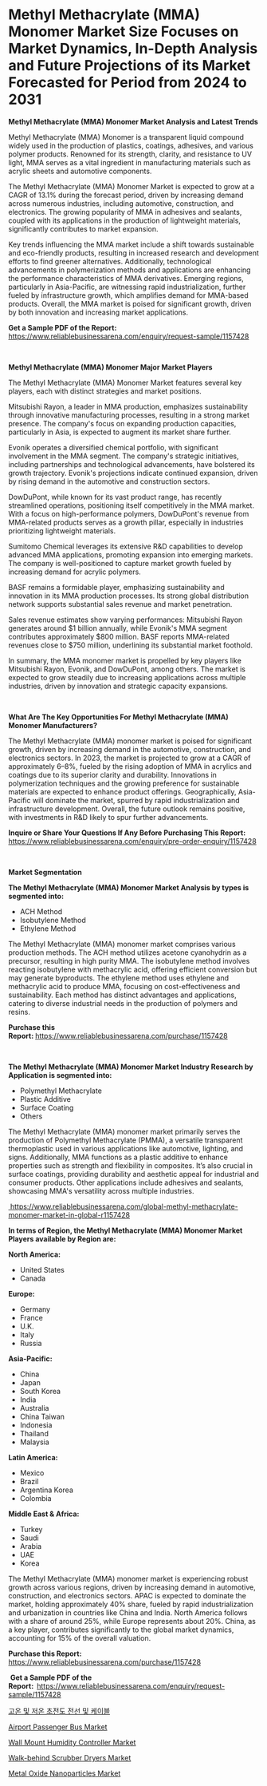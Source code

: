 <p><h1>Methyl Methacrylate (MMA) Monomer Market Size Focuses on Market Dynamics, In-Depth Analysis and Future Projections of its Market Forecasted for Period from 2024 to 2031</h1></p><p><strong>Methyl Methacrylate (MMA) Monomer Market Analysis and Latest Trends</strong></p>
<p><p>Methyl Methacrylate (MMA) Monomer is a transparent liquid compound widely used in the production of plastics, coatings, adhesives, and various polymer products. Renowned for its strength, clarity, and resistance to UV light, MMA serves as a vital ingredient in manufacturing materials such as acrylic sheets and automotive components. </p><p>The Methyl Methacrylate (MMA) Monomer Market is expected to grow at a CAGR of 13.1% during the forecast period, driven by increasing demand across numerous industries, including automotive, construction, and electronics. The growing popularity of MMA in adhesives and sealants, coupled with its applications in the production of lightweight materials, significantly contributes to market expansion. </p><p>Key trends influencing the MMA market include a shift towards sustainable and eco-friendly products, resulting in increased research and development efforts to find greener alternatives. Additionally, technological advancements in polymerization methods and applications are enhancing the performance characteristics of MMA derivatives. Emerging regions, particularly in Asia-Pacific, are witnessing rapid industrialization, further fueled by infrastructure growth, which amplifies demand for MMA-based products. Overall, the MMA market is poised for significant growth, driven by both innovation and increasing market applications.</p></p>
<p><strong>Get a Sample PDF of the Report:&nbsp;</strong> <a href="https://www.reliablebusinessarena.com/enquiry/request-sample/1157428">https://www.reliablebusinessarena.com/enquiry/request-sample/1157428</a></p>
<p>&nbsp;</p>
<p><strong>Methyl Methacrylate (MMA) Monomer Major Market Players</strong></p>
<p><p>The Methyl Methacrylate (MMA) Monomer Market features several key players, each with distinct strategies and market positions. </p><p>Mitsubishi Rayon, a leader in MMA production, emphasizes sustainability through innovative manufacturing processes, resulting in a strong market presence. The company's focus on expanding production capacities, particularly in Asia, is expected to augment its market share further.</p><p>Evonik operates a diversified chemical portfolio, with significant involvement in the MMA segment. The company's strategic initiatives, including partnerships and technological advancements, have bolstered its growth trajectory. Evonik's projections indicate continued expansion, driven by rising demand in the automotive and construction sectors.</p><p>DowDuPont, while known for its vast product range, has recently streamlined operations, positioning itself competitively in the MMA market. With a focus on high-performance polymers, DowDuPont's revenue from MMA-related products serves as a growth pillar, especially in industries prioritizing lightweight materials.</p><p>Sumitomo Chemical leverages its extensive R&D capabilities to develop advanced MMA applications, promoting expansion into emerging markets. The company is well-positioned to capture market growth fueled by increasing demand for acrylic polymers.</p><p>BASF remains a formidable player, emphasizing sustainability and innovation in its MMA production processes. Its strong global distribution network supports substantial sales revenue and market penetration.</p><p>Sales revenue estimates show varying performances: Mitsubishi Rayon generates around $1 billion annually, while Evonik's MMA segment contributes approximately $800 million. BASF reports MMA-related revenues close to $750 million, underlining its substantial market foothold.</p><p>In summary, the MMA monomer market is propelled by key players like Mitsubishi Rayon, Evonik, and DowDuPont, among others. The market is expected to grow steadily due to increasing applications across multiple industries, driven by innovation and strategic capacity expansions.</p></p>
<p>&nbsp;</p>
<p><strong>What Are The Key Opportunities For Methyl Methacrylate (MMA) Monomer Manufacturers?</strong></p>
<p><p>The Methyl Methacrylate (MMA) monomer market is poised for significant growth, driven by increasing demand in the automotive, construction, and electronics sectors. In 2023, the market is projected to grow at a CAGR of approximately 6–8%, fueled by the rising adoption of MMA in acrylics and coatings due to its superior clarity and durability. Innovations in polymerization techniques and the growing preference for sustainable materials are expected to enhance product offerings. Geographically, Asia-Pacific will dominate the market, spurred by rapid industrialization and infrastructure development. Overall, the future outlook remains positive, with investments in R&D likely to spur further advancements.</p></p>
<p><strong>Inquire or Share Your Questions If Any Before Purchasing This Report:</strong> <a href="https://www.reliablebusinessarena.com/enquiry/pre-order-enquiry/1157428">https://www.reliablebusinessarena.com/enquiry/pre-order-enquiry/1157428</a></p>
<p>&nbsp;</p>
<p><strong>Market Segmentation</strong></p>
<p><strong>The Methyl Methacrylate (MMA) Monomer Market Analysis by types is segmented into:</strong></p>
<p><ul><li>ACH Method</li><li>Isobutylene Method</li><li>Ethylene Method</li></ul></p>
<p><p>The Methyl Methacrylate (MMA) monomer market comprises various production methods. The ACH method utilizes acetone cyanohydrin as a precursor, resulting in high purity MMA. The isobutylene method involves reacting isobutylene with methacrylic acid, offering efficient conversion but may generate byproducts. The ethylene method uses ethylene and methacrylic acid to produce MMA, focusing on cost-effectiveness and sustainability. Each method has distinct advantages and applications, catering to diverse industrial needs in the production of polymers and resins.</p></p>
<p><strong>Purchase this Report:&nbsp;</strong><a href="https://www.reliablebusinessarena.com/purchase/1157428">https://www.reliablebusinessarena.com/purchase/1157428</a></p>
<p>&nbsp;</p>
<p><strong>The Methyl Methacrylate (MMA) Monomer Market Industry Research by Application is segmented into:</strong></p>
<p><ul><li>Polymethyl Methacrylate</li><li>Plastic Additive</li><li>Surface Coating</li><li>Others</li></ul></p>
<p><p>The Methyl Methacrylate (MMA) monomer market primarily serves the production of Polymethyl Methacrylate (PMMA), a versatile transparent thermoplastic used in various applications like automotive, lighting, and signs. Additionally, MMA functions as a plastic additive to enhance properties such as strength and flexibility in composites. It’s also crucial in surface coatings, providing durability and aesthetic appeal for industrial and consumer products. Other applications include adhesives and sealants, showcasing MMA's versatility across multiple industries.</p></p>
<p><a href="https://www.reliablebusinessarena.com/global-methyl-methacrylate-monomer-market-in-global-r1157428">&nbsp;https://www.reliablebusinessarena.com/global-methyl-methacrylate-monomer-market-in-global-r1157428</a></p>
<p><strong>In terms of Region, the Methyl Methacrylate (MMA) Monomer Market Players available by Region are:</strong></p>
<p>
    <p> <strong> North America: </strong>
        <ul>
            <li>United States</li>
            <li>Canada</li>
        </ul>
        </p> 
    <p> <strong> Europe: </strong>
        <ul>
            <li>Germany</li>
            <li>France</li>
            <li>U.K.</li>
            <li>Italy</li>
            <li>Russia</li>
        </ul>
        </p> 
    <p> <strong> Asia-Pacific: </strong>
        <ul>
            <li>China</li>
            <li>Japan</li>
            <li>South Korea</li>
            <li>India</li>
            <li>Australia</li>
            <li>China Taiwan</li>
            <li>Indonesia</li>
            <li>Thailand</li>
            <li>Malaysia</li>
        </ul>
        </p> 
    <p> <strong> Latin America: </strong>
        <ul>
            <li>Mexico</li>
            <li>Brazil</li>
            <li>Argentina Korea</li>
            <li>Colombia</li>
        </ul>
        </p> 
    <p> <strong> Middle East & Africa: </strong>
        <ul>
            <li>Turkey</li>
            <li>Saudi</li>
            <li>Arabia</li>
            <li>UAE</li>
            <li>Korea</li>
        </ul>
    </p>
    </p>
<p><p>The Methyl Methacrylate (MMA) monomer market is experiencing robust growth across various regions, driven by increasing demand in automotive, construction, and electronics sectors. APAC is expected to dominate the market, holding approximately 40% share, fueled by rapid industrialization and urbanization in countries like China and India. North America follows with a share of around 25%, while Europe represents about 20%. China, as a key player, contributes significantly to the global market dynamics, accounting for 15% of the overall valuation.</p></p>
<p><strong>Purchase this Report: </strong><a href="https://www.reliablebusinessarena.com/purchase/1157428">https://www.reliablebusinessarena.com/purchase/1157428</a></p>
<p>&nbsp;<strong>Get a Sample PDF of the Report:&nbsp;&nbsp;</strong><a href="https://www.reliablebusinessarena.com/enquiry/request-sample/1157428">https://www.reliablebusinessarena.com/enquiry/request-sample/1157428</a></p>
<p><strong></strong></p>
<p><p><a href="https://medium.com/@willybrekke26/high-and-low-temperature-superconducting-wires-and-cables-market-%EC%9D%98-%EA%B8%80%EB%A1%9C%EB%B2%8C-%EC%8B%9C%EC%9E%A5-%EA%B0%9C%EC%9A%94%EB%8A%94-%EC%A0%84-%EC%84%B8%EA%B3%84-%EB%B0%8F-%EC%A3%BC%EC%9A%94-%EC%8B%9C%EC%9E%A5%EC%9D%98-%EC%82%B0%EC%97%85%EC%97%90-3e3d1a7c616a">고온 및 저온 초전도 전선 및 케이블</a></p><p><a href="https://www.linkedin.com/pulse/airport-passenger-bus-market-size-share-trends-analysis-pjfwe?trackingId=ry4LONrwR%2FqR0QOKC034yg%3D%3D">Airport Passenger Bus Market</a></p><p><a href="https://medium.com/@stellasauer/what-is-wall-mount-humidity-controller-market-bc1a14b36f29">Wall Mount Humidity Controller Market</a></p><p><a href="https://medium.com/@stellasauer/walk-behind-scrubber-dryers-industry-sector-market-dynamics-and-future-scenarios-2024-2031-a0cb9c1c92b5">Walk-behind Scrubber Dryers Market</a></p><p><a href="https://issuu.com/reportprime-2/docs/metal-oxide-nanoparticles-market-si_e626f209e05a70">Metal Oxide Nanoparticles Market</a></p></p>